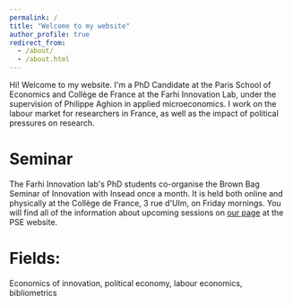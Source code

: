 ```yaml
---
permalink: /
title: "Welcome to my website"
author_profile: true
redirect_from: 
  - /about/
  - /about.html
---
```


Hi! Welcome to my website. I'm a PhD Candidate at the Paris School of Economics and Collège de France at the Farhi Innovation Lab, under the supervision of Philippe Aghion in applied microeconomics. I work on the labour market for researchers in France, as well as the impact of political pressures on research.


Seminar
========

The Farhi Innovation lab's PhD students co-organise the Brown Bag Seminar of Innovation with Insead once a month. It is held both online and physically at the Collège de France, 3 rue d'Ulm, on Friday mornings. You will find all of the information about upcoming sessions on [our page](https://www.parisschoolofeconomics.eu/evenements/brown-bag-economics-of-innovation-seminar/) at the PSE website.

Fields:
========
Economics of innovation, political economy, labour economics, bibliometrics
